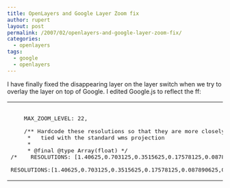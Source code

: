 ```yaml
---
title: OpenLayers and Google Layer Zoom fix
author: rupert
layout: post
permalink: /2007/02/openlayers-and-google-layer-zoom-fix/
categories:
  - openlayers
tags:
  - google
  - openlayers
---
```

I have finally fixed the disappearing layer on the layer switch when we try to overlay the layer on top of Google. I edited Google.js to reflect the ff:

<div class="wp_syntax">
  <table>
    <tr>
      <td class="code">
        <pre class="js" style="font-family:monospace;">&nbsp;
    MAX_ZOOM_LEVEL: 22,
&nbsp;
    /** Hardcode these resolutions so that they are more closely
     *   tied with the standard wms projection
     *
     * @final @type Array(float) */
/*    RESOLUTIONS: [1.40625,0.703125,0.3515625,0.17578125,0.087890625,0.0439453125,0.02197265625,0.010986328125,0.0054931640625,0.00274658203125,0.001373291015625,0.0006866455078125,0.00034332275390625,0.000171661376953125,0.0000858306884765625,0.00004291534423828125],*/
&nbsp;
RESOLUTIONS:[1.40625,0.703125,0.3515625,0.17578125,0.087890625,0.0439453125,0.02197265625,0.010986328125,0.0054931640625,0.00274658203125,0.001373291015625,0.0006866455078125,0.00034332275390625,0.000171661376953125,0.0000858306884765625,0.00004291534423828125,0.0000214576721191140625,0.000107288360595703125,0.0000053644182978515625,0.000002682209014892578125,0.0000013411045074462890625,0.00000067055225372314453125],</pre>
      </td>
    </tr>
  </table>
</div>